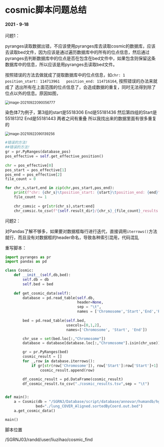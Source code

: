 # cosmic脚本问题总结

#### 2021 - 9-18

问题1：

pyranges读取数据出错，不应该使用pyranges库去读取cosmic的数据库，应该去读取bed文件，因为应该是通过遍历数据库中的所有的位点信息，然后通过pyranges去判断数据库中的位点是否在包含在bed文件中，如果包含则保留这条数据库中的信息，所以应该是用pyranges去读取bed文件。

按照错误的方法去做就成了提取数据库中的位点信息，如`chr: 1	position_start: 114713961	position_end: 114716164`, 按照错误的办法来就成了 选出所有在上面范围的位点信息了，会造成数据的重复，同时无法得到除了位点以外的信息。原因如图，

<img src="https://aironi.oss-cn-beijing.aliyuncs.com/typro_image/image-20210922090056777.png" alt="image-20210922090056777" style="zoom:80%;" />

染色体7为例子，第3组的start是5518306 End是55181436 然后第四组的Start是55181312 End是55181443 两者之间有重叠 所以我找出来的数据里面有很多重复的

<img src="https://aironi.oss-cn-beijing.aliyuncs.com/typro_image/image-20210922090139256.png" alt="image-20210922090139256" style="zoom:80%;" />

```python
#错误的方法!
##错误的方法!
gr = pr.PyRanges(database_pos)
pos_effective = self.get_effective_position()
            
chr = pos_effective[0]
pos_start = pos_effective[1]
pos_end = pos_effective[2]
file_count = 0

for chr_s,start,end in zip(chr,pos_start,pos_end):
    print(f"chr: {chr_s}\tposition_start: {start}\tposition_end: {end}")
    file_count += 1
    
    chr_comsic = gr[str(chr_s),start:end]
    chr_comsic.to_csv(f"{self.result_dir}/{chr_s}_{file_count}_results.tsv",sep="\t")
```



问题2：

对Pandas了解不够多，如果要对数据框每行进行迭代，直接调用`iterrows()`方法就行，而且没有对数据框的header命名，导致各种索引混用，代码混乱



重写脚本：

```python
import pyranges as pr
import pandas as pd

class Cosmic:
    def __init__(self,db,bed):
        self.db = db
        self.bed = bed
    
    def get_cosmic_data(self):
        database = pd.read_table(self.db,
                                 header=None,
                                 sep = "\t",
                                 names = ['Chromosome','Start','End','Ref','Alt','Annotation'])
        
        bed = pd.read_table(self.bed,
                            usecols=[0,1,2],
                            names=['Chromosome', 'Start', 'End'])

        chr_use = set(bed.loc[:,"Chromosome"])
        database = database[database.loc[:,"Chromosome"].isin(chr_use)]

        gr = pr.PyRanges(bed)
        cosmic_result = []
        for _,row in database.iterrows():
            if gr[str(row['Chromosome']), row['Start']:row['Start']+1]:
                cosmic_result.append(row)

        df_cosmic_result = pd.DataFrame(cosmic_result)
        df_cosmic_result.to_csv("./cosmic_results.tsv",sep = "\t")
        

def main():
    a = Cosmic(db = "/SGRNJ/Database/script/database/annovar/humandb/hg38_cosmic70.txt",
              bed="./lung_COVER_Aligned.sortedByCoord.out.bed")
    a.get_cosmic_data()

main()
```



脚本位置

/SGRNJ03/randd/user/liuzihao/cosmic_find
